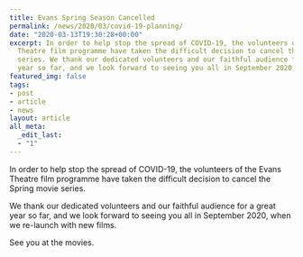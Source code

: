 ```yaml
---
title: Evans Spring Season Cancelled
permalink: /news/2020/03/covid-19-planning/
date: "2020-03-13T19:30:28+00:00"
excerpt: In order to help stop the spread of COVID-19, the volunteers of the Evans
  Theatre film programme have taken the difficult decision to cancel the Spring movie
  series. We thank our dedicated volunteers and our faithful audience for a great
  year so far, and we look forward to seeing you all in September 2020, when [&hellip;]
featured_img: false
tags:
- post
- article
- news
layout: article
all_meta:
  _edit_last:
  - "1"
---
```


In order to help stop the spread of COVID-19, the volunteers of the Evans Theatre film programme have taken the difficult decision to cancel the Spring movie series.

We thank our dedicated volunteers and our faithful audience for a great year so far, and we look forward to seeing you all in September 2020, when we re-launch with new films.

See you at the movies.